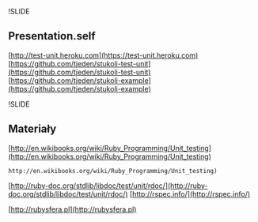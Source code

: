 !SLIDE 

## Presentation.self ##
[http://test-unit.heroku.com](https://test-unit.heroku.com)
[https://github.com/tjeden/stukoli-test-unit](https://github.com/tjeden/stukoli-test-unit)
[https://github.com/tjeden/stukoli-example](https://github.com/tjeden/stukoli-example)

!SLIDE

## Materiały ##

[http://en.wikibooks.org/wiki/Ruby_Programming/Unit_testing](http://en.wikibooks.org/wiki/Ruby_Programming/Unit_testing) 

    http://en.wikibooks.org/wiki/Ruby_Programming/Unit_testing) 

[http://ruby-doc.org/stdlib/libdoc/test/unit/rdoc/](http://ruby-doc.org/stdlib/libdoc/test/unit/rdoc/) 
[http://rspec.info/](http://rspec.info/) 

[http://rubysfera.pl](http://rubysfera.pl) 

